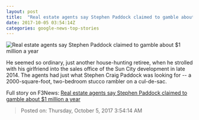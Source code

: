 ```yaml
---
layout: post
title:  "Real estate agents say Stephen Paddock claimed to gamble about $1 million a year"
date: 2017-10-05 03:54:14Z
categories: google-news-top-stories
---
```


![Real estate agents say Stephen Paddock claimed to gamble about $1 million a year](http://i2.cdn.cnn.com/cnnnext/dam/assets/171002113439-01-stephen-paddock-file-super-tease.jpg)

He seemed so ordinary, just another house-hunting retiree, when he strolled with his girlfriend into the sales office of the Sun City development in late 2014. The agents had just what Stephen Craig Paddock was looking for -- a 2000-square-foot, two-bedroom stucco rambler on a cul-de-sac.


Full story on F3News: [Real estate agents say Stephen Paddock claimed to gamble about $1 million a year](http://www.f3nws.com/n/hYm3QB)

> Posted on: Thursday, October 5, 2017 3:54:14 AM
